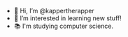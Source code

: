 - 👋 Hi, I’m @kappertherapper
- 👀 I’m interested in learning new stuff!
- 📚 I'm studying computer science.


<!---
kappertherapper/kappertherapper is a ✨ special ✨ repository because its `README.md` (this file) appears on your GitHub profile.
You can click the Preview link to take a look at your changes.
--->
